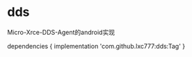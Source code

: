 # dds
Micro-Xrce-DDS-Agent的android实现


dependencies {
	        implementation 'com.github.lxc777:dds:Tag'
	}
